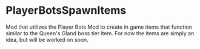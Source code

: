# PlayerBotsSpawnItems
Mod that utilizes the Player Bots Mod to create in game items that function similar to the Queen's Gland boss tier item. For now the items are simply an idea, but will be worked on soon.
